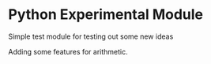 # Python Experimental Module

Simple test module for testing out some new ideas

Adding some features for 
arithmetic.
